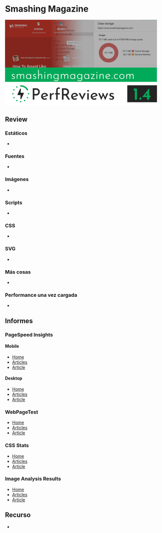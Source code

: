 # Smashing Magazine

[![PerfReviews 1.4](./poster.jpg)]()


## Review

### Estáticos

- 

### Fuentes

- 

### Imágenes

- 

### Scripts

- 

### CSS

- 

### SVG

- 

### Más cosas

- 

### Performance una vez cargada

- 

## Informes

### PageSpeed Insights

#### Mobile

- [Home](./reports/PageSpeedInsights/PageSpeedInsights-Home-Mobile.pdf)
- [Articles](./reports/PageSpeedInsights/PageSpeedInsights-Articles-Mobile.pdf)
- [Article](./reports/PageSpeedInsights/PageSpeedInsights-Article-Mobile.pdf)

#### Desktop

- [Home](./reports/PageSpeedInsights/PageSpeedInsights-Home-Desktop.pdf)
- [Articles](./reports/PageSpeedInsights/PageSpeedInsights-Articles-Desktop.pdf)
- [Article](./reports/PageSpeedInsights/PageSpeedInsights-Article-Desktop.pdf)

### WebPageTest

- [Home](./reports/WebPageTest/Home/)
- [Articles](./reports/WebPageTest/Articles/)
- [Article](./reports/WebPageTest/Article/)

### CSS Stats

- [Home](./reports/CSSStats/CSSStats-Home.pdf)
- [Articles](./reports/CSSStats/CSSStats-Articles.pdf)
- [Article](./reports/CSSStats/CSSStats-Article.pdf)

### Image Analysis Results

- [Home](./reports/Cloudinary/Cloudinary-Home.pdf)
- [Articles](./reports/Cloudinary/Cloudinary-Articles.pdf)
- [Article](./reports/Cloudinary/Cloudinary-Article.pdf)

## Recurso

- []()
